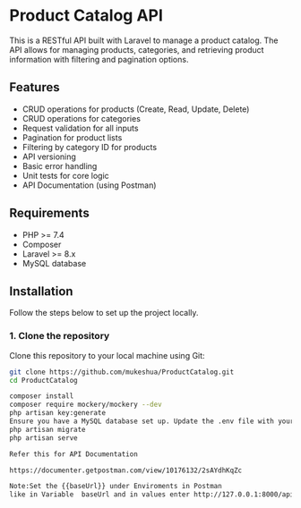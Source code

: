 # Product Catalog API

This is a RESTful API built with Laravel to manage a product catalog. The API allows for managing products, categories, and retrieving product information with filtering and pagination options.

## Features
- CRUD operations for products (Create, Read, Update, Delete)
- CRUD operations for categories
- Request validation for all inputs
- Pagination for product lists
- Filtering by category ID for products
- API versioning
- Basic error handling
- Unit tests for core logic
- API Documentation (using Postman)

## Requirements
- PHP >= 7.4
- Composer
- Laravel >= 8.x
- MySQL database

## Installation

Follow the steps below to set up the project locally.

### 1. Clone the repository
Clone this repository to your local machine using Git:

```bash
git clone https://github.com/mukeshua/ProductCatalog.git
cd ProductCatalog

composer install
composer require mockery/mockery --dev
php artisan key:generate
Ensure you have a MySQL database set up. Update the .env file with your database credentials
php artisan migrate
php artisan serve

Refer this for API Documentation

https://documenter.getpostman.com/view/10176132/2sAYdhKqZc

Note:Set the {{baseUrl}} under Enviroments in Postman
like in Variable  baseUrl and in values enter http://127.0.0.1:8000/api/v1
